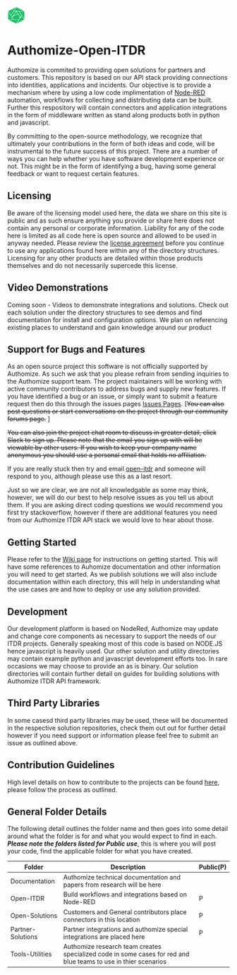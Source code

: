 <img src="https://github.com/authomize/Authomize-ITDR/blob/main/authomize.png" width="40" height="40" alt="Authomize">

# Authomize-Open-ITDR
Authomize is commited to providing open solutions for partners and customers. This repository is based on our API stack providing connections into identities, applications and incidents. Our objective is to provide a mechanism where by using a low code implimentation of [Node-RED](https://nodered.org/) automation, workflows for collecting and distributing data can be built. Further this respository will contain connectors and application integrations in the form of middleware written as stand along products both in python and javascript.

By committing to the open-source methodology, we recognize that ultimately your contributions in the form of both ideas and code, will be instrumental to the future success of this project. There are a number of ways you can help whether you have software development experience or not. This might be in the form of identifying a bug, having some general feedback or want to request certain features.

## Licensing
Be aware of the licensing model used here, the data we share on this site is public and as such ensure anything you provide or share here does not contain any personal or corporate information. Liability for any of the code here is limited as all code here is open source and allowed to be used in anyway needed. Please review the [license agreement](./LICENSE) before you continue to use any applications found here within any of the directory structures. Licensing for any other products are detailed within those products themselves and do not necessarily supercede this license.

## Video Demonstrations
Coming soon - Videos to demonstrate integrations and solutions. Check out each solution under the directory structures to see demos and find documentation for install and configuration options. We plan on referencing existing places to understand and gain knowledge around our product

## Support for Bugs and Features
As an open source project this software is not officially supported by Authomize. As such we ask that you please refrain from sending inquiries to the Authomize support team. The project maintainers will be working with active community contributors to address bugs and supply new features. If you have identified a bug or an issue, or simply want to submit a feature request then do this through the issues pages [Issues Pages](https://github.com/authomize/Authomize-ITDR/issues). [~~You can also post questions or start conversations on the project through our community forums page.~~ ]

~~You can also join the project chat room to discuss in greater detail, click Slack to sign up. Please note that the email you sign up with will be viewable by other users. If you wish to keep your company name anonymous you should use a personal email that holds no affiliation.~~

If you are really stuck then try and email [open-itdr](mailto:open-itdr@authomize.com) and someone will respond to you, although please use this as a last resort.

Just so we are clear, we are not all knowledgable as some may think, however, we will do our best to help resolve issues as you tell us about them. If you are asking direct coding questions we would recommend you first try stackoverflow, however if there are additional features you need from our Authomize ITDR API stack we would love to hear about those.

## Getting Started
Please refer to the [Wiki page](https://github.com/authomize/Authomize-ITDR/wiki) for instructions on getting started. This will have some references to Auhomize documentation and other information you will need to get started. As we publish solutions we will also include documentation within each directory, this will help in understanding what the use cases are and how to deploy or use any solution provided.

## Development
Our development platform is based on NodeRed, Authomize may update and change core components as necessary to support the needs of our ITDR projects. Generally speaking most of this code is based on NODE.JS hence javascript is heavily used. Our other solution and utility directories may contain example python and javascript development efforts too. In rare occasions we may choose to provide an as is binary. Our solution directories will contain further detail on guides for building solutions with Authomize ITDR API framework. 

## Third Party Libraries
In some casesd third party libraries may be used, these will be documented in the respective solution repositories, check them out out for further detail however if you need support or information please feel free to submit an issue as outlined above.

## Contribution Guidelines
High level details on how to contribute to the projects can be found [here](./CONTRIBUTION.md), please follow the process as outlined.

## General Folder Details
The following detail outlines the folder name and then goes into some detail around what the folder is for and what you would expect to find in each. ***Please note the folders listed for Public use***, this is where you will post your code, find the applicable folder for what you have created.

| Folder           | Description                               | Public(P) |
| ---------------- | ----------------------------------------- | --------- |
| Documentation    | Authomize technical documentation and papers from research will be here                            |          |
| Open-ITDR    | Build workflows and integrations based on Node-RED  |     P     |
| Open-Solutions   | Customers and General contributors place connectors in this location                            |     P     |
| Partner-Solutions  | Partner integrations and authomize special integrations are placed here                            |     P     |
| Tools-Utilities   | Authomize research team creates specialized code in some cases for red and blue teams to use in thier scenarios   |         |
